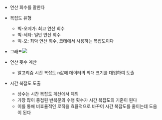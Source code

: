 - 연산 회수를 말한다
- 복잡도 유형
    - 빅-오메가: 최고 연산 회수
    - 빅-세타: 일반 연산 회수
    - 빅-오: 최악 연산 회수, 코테에서 사용하는 복잡도이다
- 그래프![](https://blog.kakaocdn.net/dn/rOCS8/btsyQTmrEev/Xu78GNdSYbvMywsS1r7Pfk/img.png)

- 연산 횟수 계산
    - 알고리즘 시간 복잡도 n값에 데이터의 최대 크기를 대입하여 도출
- 시간 복잡도 도출
    - 상수는 시간 복잡도 계산에서 제외
    - 가장 많이 중첩된 반복문의 수행 횟수가 시간 복잡도의 기준이 된다
    - 이를 통해 비효율적인 로직을 효율적으로 바꾸어 시간 복잡도를 줄이는데 도움이 된다